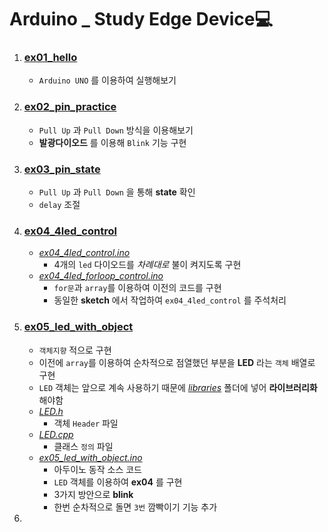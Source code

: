 # Arduino _ Study Edge Device💻

1. ### [ex01_hello](./ex01_hello/)
   - `Arduino UNO` 를 이용하여 실행해보기
2. ### [ex02_pin_practice](./ex02_pin_practice/)
   - `Pull Up` 과 `Pull Down` 방식을 이용해보기
   - **발광다이오드** 를 이용해 `Blink` 기능 구현
3. ### [ex03_pin_state](./ex03_pin_state/)
   - `Pull Up` 과 `Pull Down` 을 통해 **state** 확인
   - `delay` 조절
4. ### [ex04_4led_control](./ex04_4led_control)
   - *[ex04_4led_control.ino](./ex04_4led_control/ex04_4led_control.ino)*
     - 4개의 `led` 다이오드를 *차례대로* 불이 켜지도록 구현
   - *[ex04_4led_forloop_control.ino](./ex04_4led_control/ex04_4led_forloop_control.ino)* 
     - `for문`과 `array`를 이용하여 이전의 코드를 구현
     - 동일한 **sketch** 에서 작업하여 `ex04_4led_control` 를 주석처리
5.  ### [ex05_led_with_object](./ex05_led_with_object)
    - `객체지향` 적으로 구현
    -  이전에 `array`를 이용하여 순차적으로 점열했던 부분을 **LED** 라는 `객체` 배열로 구현
    -  `LED` 객체는 앞으로 계속 사용하기 때문에 *[libraries](./libraries)* 폴더에 넣어 **라이브러리화** 해야함
    -  *[LED.h](./libraries/LED/LED.h)* 
       -  객체 `Header` 파일
    -  *[LED.cpp](./libraries/LED/LED.cpp)* 
       -  클래스 `정의` 파일 
    -  *[ex05_led_with_object.ino](./ex05_led_with_object/ex05_led_with_object.ino)* 
       -  아두이노 동작 소스 코드
       -  `LED` 객체를 이용하여 **ex04** 를 구현
       -  3가지 방안으로 **blink**
       -   한번 순차적으로 돌면 `3번` 깜빡이기 기능 추가
6.  
